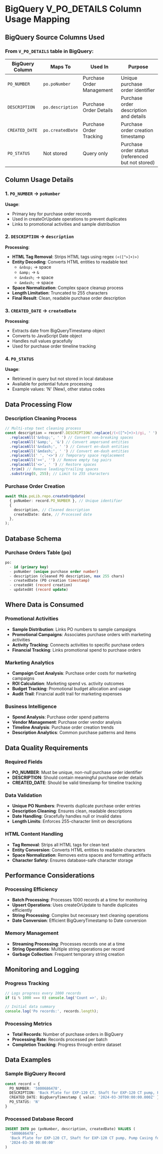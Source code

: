 # BigQuery V_PO_DETAILS Column Usage Mapping

## BigQuery Source Columns Used

### From `V_PO_DETAILS` table in BigQuery:

| BigQuery Column | Maps To          | Used In                   | Purpose                                           |
| --------------- | ---------------- | ------------------------- | ------------------------------------------------- |
| `PO_NUMBER`     | `po.poNumber`    | Purchase Order Management | Unique purchase order identifier                  |
| `DESCRIPTION`   | `po.description` | Purchase Order Details    | Purchase order description and details            |
| `CREATED_DATE`  | `po.createdDate` | Purchase Order Tracking   | Purchase order creation timestamp                 |
| `PO_STATUS`     | Not stored       | Query only                | Purchase order status (referenced but not stored) |

## Column Usage Details

### 1. `PO_NUMBER` → `poNumber`

**Usage**:

- Primary key for purchase order records
- Used in createOrUpdate operations to prevent duplicates
- Links to promotional activities and sample distribution

### 2. `DESCRIPTION` → `description`

**Processing**:

- **HTML Tag Removal**: Strips HTML tags using regex `(<([^>]+)>)`
- **Entity Decoding**: Converts HTML entities to readable text
  - `&nbsp;` → space
  - `&amp;` → `&`
  - `&ndash;` → space
  - `&mdash;` → space
- **Space Normalization**: Complex space cleanup process
- **Length Limitation**: Truncated to 255 characters
- **Final Result**: Clean, readable purchase order description

### 3. `CREATED_DATE` → `createdDate`

**Processing**:

- Extracts date from BigQueryTimestamp object
- Converts to JavaScript Date object
- Handles null values gracefully
- Used for purchase order timeline tracking

### 4. `PO_STATUS`

**Usage**:

- Retrieved in query but not stored in local database
- Available for potential future processing
- Example values: 'N' (New), other status codes

## Data Processing Flow

### Description Cleaning Process

```typescript
// Multi-step text cleaning process
const description = record?.DESCRIPTION?.replace(/(<([^>]+)>)/gi, ' ') // Remove HTML tags
  .replaceAll('&nbsp;', ' ') // Convert non-breaking spaces
  .replaceAll('&amp;', '&') // Convert ampersand entities
  .replaceAll('&ndash;', ' ') // Convert en-dash entities
  .replaceAll('&mdash;', ' ') // Convert em-dash entities
  .replaceAll(' ', '<>') // Temporary space replacement
  .replaceAll('><', '') // Remove empty tag pairs
  .replaceAll('<>', ' ') // Restore spaces
  .trim() // Remove leading/trailing spaces
  .substring(0, 255); // Limit to 255 characters
```

### Purchase Order Creation

```typescript
await this.poLib.repo.createOrUpdate(
  { poNumber: record.PO_NUMBER }, // Unique identifier
  {
    description, // Cleaned description
    createdDate: date, // Processed date
  },
);
```

## Database Schema

### Purchase Orders Table (po)

```sql
po:
  - id (primary key)
  - poNumber (unique purchase order number)
  - description (cleaned PO description, max 255 chars)
  - createdDate (PO creation timestamp)
  - createdAt (record creation)
  - updatedAt (record update)
```

## Where Data is Consumed

### Promotional Activities

- **Sample Distribution**: Links PO numbers to sample campaigns
- **Promotional Campaigns**: Associates purchase orders with marketing activities
- **Activity Tracking**: Connects activities to specific purchase orders
- **Financial Tracking**: Links promotional spend to purchase orders

### Marketing Analytics

- **Campaign Cost Analysis**: Purchase order costs for marketing campaigns
- **ROI Calculation**: Marketing spend vs. activity outcomes
- **Budget Tracking**: Promotional budget allocation and usage
- **Audit Trail**: Financial audit trail for marketing expenses

### Business Intelligence

- **Spend Analysis**: Purchase order spend patterns
- **Vendor Management**: Purchase order vendor analysis
- **Timeline Analysis**: Purchase order creation trends
- **Description Analytics**: Common purchase patterns and items

## Data Quality Requirements

### Required Fields

- **PO_NUMBER**: Must be unique, non-null purchase order identifier
- **DESCRIPTION**: Should contain meaningful purchase order details
- **CREATED_DATE**: Should be valid timestamp for timeline tracking

### Data Validation

- **Unique PO Numbers**: Prevents duplicate purchase order entries
- **Description Cleaning**: Ensures clean, readable descriptions
- **Date Handling**: Gracefully handles null or invalid dates
- **Length Limits**: Enforces 255-character limit on descriptions

### HTML Content Handling

- **Tag Removal**: Strips all HTML tags for clean text
- **Entity Conversion**: Converts HTML entities to readable characters
- **Space Normalization**: Removes extra spaces and formatting artifacts
- **Character Safety**: Ensures database-safe character storage

## Performance Considerations

### Processing Efficiency

- **Batch Processing**: Processes 1000 records at a time for monitoring
- **Upsert Operations**: Uses createOrUpdate to handle duplicates efficiently
- **String Processing**: Complex but necessary text cleaning operations
- **Date Conversion**: Efficient BigQueryTimestamp to Date conversion

### Memory Management

- **Streaming Processing**: Processes records one at a time
- **String Operations**: Multiple string operations per record
- **Garbage Collection**: Frequent temporary string creation

## Monitoring and Logging

### Progress Tracking

```typescript
// Logs progress every 1000 records
if (i % 1000 === 0) console.log('Count =>', i);

// Initial data summary
console.log('Po records:', records.length);
```

### Processing Metrics

- **Total Records**: Number of purchase orders in BigQuery
- **Processing Rate**: Records processed per batch
- **Completion Tracking**: Progress through entire dataset

## Data Examples

### Sample BigQuery Record

```typescript
const record = {
  PO_NUMBER: '5800686478',
  DESCRIPTION: 'Back Plate for EXP-120 CT, Shaft for EXP-120 CT pump, Pump Casing for EXP-120 CT pump, Impeller for EXP-120 CT pump',
  CREATED_DATE: BigQueryTimestamp { value: '2024-03-30T00:00:00.000Z' },
  PO_STATUS: 'N'
}
```

### Processed Database Record

```sql
INSERT INTO po (poNumber, description, createdDate) VALUES (
  '5800686478',
  'Back Plate for EXP-120 CT, Shaft for EXP-120 CT pump, Pump Casing for EXP-120 CT pump, Impeller for EXP-120 CT pump',
  '2024-03-30 00:00:00'
)
```
